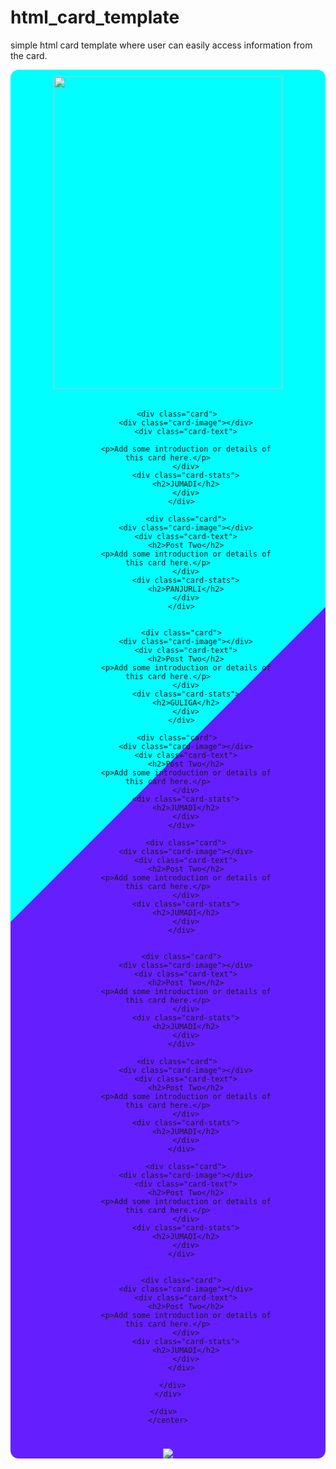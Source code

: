 # html_card_template
simple html card template where user can easily access information from the card.
<!DOCTYPE html>
<html>
<head>
  <title></title>
  <style type="text/css">
   html ,body{
    }
    .contents{
      border-radius: 13px;
      background:linear-gradient(-45deg,#651FFF 50%,#00FFFF 50%);

    }
    .child-tree{
      width: 70%;
    }
    .child{
      padding: 10px;
      overflow: auto;
    }

 .card {
  display: grid;
  width: 260px;
  float: left;
  grid-template-columns: 100%;
  grid-template-rows: 178px 151px 58px;
  grid-template-areas: "image" "text" "stats";
  border-radius: 18px;
  background: white;
  box-shadow: 5px 5px 15px rgba(0,0,0,0.9);
  font-family: roboto;
  text-align: center;
  margin-top:20px;
  transition: 0.5s ease;
  cursor: pointer;
  margin: 35px;
 

}
.card-image {
  grid-area: image;
  background: url(bg.jpg);
  border-top-left-radius: 15px;
  border-top-right-radius: 15px;
  background-size: cover;
}

.card-text {
  grid-area: text;
  margin: 25px;
}
.card-text p {
  color: grey;
  font-size:15px;
  font-weight: 300;
}
.card-text h2 {
  margin-top:0px;
  font-size:28px;
}
.card-stats {
  border-bottom-left-radius: 15px;
  border-bottom-right-radius: 15px;
  background: rgb(255, 7, 110);
}
.card-stats .border {
  border-left: 1px solid rgb(172, 26, 87);
  border-right: 1px solid rgb(172, 26, 87);
}
.card:hover {
  transform: scale(1.10);
  box-shadow: 5px 5px 15px rgba(0,0,0,0.6);
}




  </style>
</head>
<body>
  <div class="root">
    <center>
      <div class="contents">
      <div class="child">
        <div class="img1">
          <img src="bg.jpg" height="500px" width="87%" style="border-radius: 13px;">
        </div>
      </div>
      <div class="child-tree">
      <div class="child">
        
        <div class="card">
            <div class="card-image"></div>
            <div class="card-text">
            
            <p>Add some introduction or details of this card here.</p>
            </div>
            <div class="card-stats">
            <h2>JUMADI</h2>
            </div>
          </div>
        
            <div class="card">
            <div class="card-image"></div>
            <div class="card-text">
            <h2>Post Two</h2>
            <p>Add some introduction or details of this card here.</p>
            </div>
            <div class="card-stats">
            <h2>PANJURLI</h2>
            </div>
          </div>


          <div class="card">
            <div class="card-image"></div>
            <div class="card-text">
            <h2>Post Two</h2>
            <p>Add some introduction or details of this card here.</p>
            </div>
            <div class="card-stats">
            <h2>GULIGA</h2>
            </div>
          </div>
        
        <div class="card">
            <div class="card-image"></div>
            <div class="card-text">
            <h2>Post Two</h2>
            <p>Add some introduction or details of this card here.</p>
            </div>
            <div class="card-stats">
            <h2>JUMADI</h2>
            </div>
          </div>
        
            <div class="card">
            <div class="card-image"></div>
            <div class="card-text">
            <h2>Post Two</h2>
            <p>Add some introduction or details of this card here.</p>
            </div>
            <div class="card-stats">
            <h2>JUMADI</h2>
            </div>
          </div>


          <div class="card">
            <div class="card-image"></div>
            <div class="card-text">
            <h2>Post Two</h2>
            <p>Add some introduction or details of this card here.</p>
            </div>
            <div class="card-stats">
            <h2>JUMADI</h2>
            </div>
          </div>

        <div class="card">
            <div class="card-image"></div>
            <div class="card-text">
            <h2>Post Two</h2>
            <p>Add some introduction or details of this card here.</p>
            </div>
            <div class="card-stats">
            <h2>JUMADI</h2>
            </div>
          </div>
        
            <div class="card">
            <div class="card-image"></div>
            <div class="card-text">
            <h2>Post Two</h2>
            <p>Add some introduction or details of this card here.</p>
            </div>
            <div class="card-stats">
            <h2>JUMADI</h2>
            </div>
          </div>


          <div class="card">
            <div class="card-image"></div>
            <div class="card-text">
            <h2>Post Two</h2>
            <p>Add some introduction or details of this card here.</p>
            </div>
            <div class="card-stats">
            <h2>JUMADI</h2>
            </div>
          </div>

      </div>
    </div>

    </div>  
    </center>
  </div>

  <a href="adminhome.php"><img src="#"></a>
</body>
</html>
